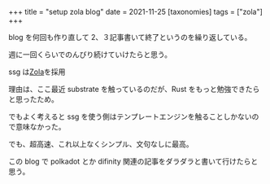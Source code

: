 +++
title = "setup zola blog"
date = 2021-11-25
[taxonomies]
tags = ["zola"]
+++

blog を何回も作り直して 2、３記事書いて終了というのを繰り返している。

週に一回くらいでのんびり続けていけたらと思う。

ssg は[Zola](https://www.getzola.org/)を採用

理由は、ここ最近 substrate を触っているのだが、Rust をもっと勉強できたらと思ったため。

でもよく考えると ssg を使う側はテンプレートエンジンを触ることしかないので意味なかった。

でも、超高速、これ以上なくシンプル、文句なしに最高。

この blog で polkadot とか difinity 関連の記事をダラダラと書いて行けたらと思う。

